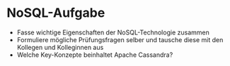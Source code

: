 # NoSQL-Aufgabe

* Fasse wichtige Eigenschaften der NoSQL-Technologie zusammen
* Formuliere mögliche Prüfungsfragen selber und tausche diese mit den Kollegen und Kolleginnen aus
* Welche Key-Konzepte beinhaltet Apache Cassandra?